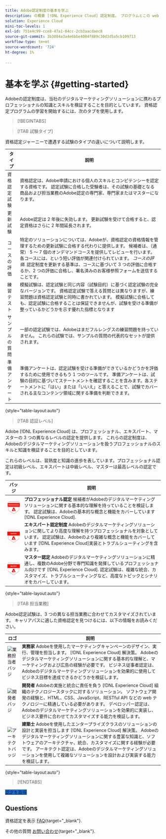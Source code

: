 ```yaml
---
title: Adobe認定制度の基本を学ぶ
description: の概要 [!DNL Experience Cloud] 認定制度。 プログラムとこの web サイトについて説明します。
solution: Experience Cloud
mini-toc-levels: 1
exl-id: 751e4c99-cce8-47a1-84cc-2cb3aacdaec8
source-git-commit: 3b3084a3a4e6bbe4004f889c30d3d5a5cb109713
workflow-type: tm+mt
source-wordcount: '724'
ht-degree: 1%

---
```


# 基本を学ぶ {#getting-started}

Adobeの認定制度は、当社のデジタルマーケティングソリューションに携わるプロフェッショナルの知識とスキルを検証することを目的としています。 資格認定プログラムの学習を開始するには、次のタブを使用します。

>[!BEGINTABS]

>[!TAB 試験タイプ]

資格認定ジャーニーで遭遇する試験のタイプの違いについて説明します。

| タイプ | 説明 |
| ------- | ------- |
| 資格認定試験 | 資格認定は、Adobe申請における個人のスキルとコンピテンシーを認定する資格です。 認定試験に合格した受験者は、その試験の基礎となる商品および担当業務のAdobe認定の専門家、専門家またはマスターになります。 |
| 更新試験 | Adobe認定は 2 年後に失効します。 更新試験を受けて合格すると、認定資格はさらに 2 年間延長されます。 |
| コースの評価 | 特定のソリューションについては、Adobeが、資格認定の資格情報を管理するための更新試験に合格する代わりに提供します。 候補者は、（通常） 5 ～ 7 個のオンデマンドコースを提供してレビューを行います。 各コースには、という短い評価が関連付けられています。 _コースの評価_. 認定制度を更新する基準は、コースに基づいて 3 つの評価に合格するか、2 つの評価に合格し、署名済みのお客様参照フォームを送信することです。 |
| 練習テスト | 模擬試験は、認定試験と同じ内容（試験目的）に基づく認定試験の完全なバージョンです。 資格認定試験で答える質問とは異なりますが、練習問題は資格認定試験と同時に書かれています。 模擬試験に合格しても、認定試験に合格することは保証できませんが、試験を受ける準備が整っているかどうかを示す優れた指標となります |
| サンプルの質問 | 一部の認定試験では、Adobeはまだフルレングスの練習問題を持っていません。 これらの試験では、サンプルの質問の代表的なセットが提供されます。 |
| 準備アンケート | 準備アンケートは、認定試験を受ける準備ができているかどうかを評価するために使用できるもう 1 つのツールです。 準備アンケートは、試験の目的に基づいてステートメントを確認することを含みます。各ステートメントに「はい」または「いいえ」と答えることで、試験でカバーされる主なコンテンツ領域に関する準備を判断できます。 |

{style="table-layout:auto"}

>[!TAB 認証レベル]

Adobe [!DNL Experience Cloud] は、プロフェッショナル、エキスパート、マスターの 3 つの異なるレベルの認定を提供します。 これらの認定制度は、Adobeのデジタルマーケティングソリューションを扱うプロフェッショナルのスキルと知識を検証することを目的としています。

これらのレベルは、習熟度と知識の進歩を表しています。プロフェッショナル認定は初級レベル、エキスパートは中級レベル、マスターは最高レベルの認定です。

| バッジ | 説明 |
| ------- | ------- |
| ![プロフェッショナルバッジ](/help/certifications/assets/professional-badge-Xsmall.png) | **プロフェッショナル認定** 候補者がAdobeのデジタルマーケティングソリューションに関する基本的な理解を持っていることを検証します。 認定試験は、Adobeの基本的な概念と機能をカバーしています [!DNL Experience Cloud]. |
| ![エキスパートバッジ](/help/certifications/assets/expert-badge-Xsmall.png) | **エキスパート認定制度** Adobeのデジタルマーケティングソリューションに関してより高度な理解を持つプロフェッショナルを対象としています。 認定試験は、Adobeのより複雑な概念と機能をカバーしています [!DNL Experience Cloud]実装とトラブルシューティングを含みます。 |
| ![マスターバッジ](/help/certifications/assets/master-badge-Xsmall.png) | **マスター認定** Adobeのデジタルマーケティングソリューションに精通し、複数のAdobe分野で専門知識を発揮しているプロフェッショナル向けです [!DNL Experience Cloud]. 認定試験は、複雑な統合、カスタマイズ、トラブルシューティングなど、高度なトピックとシナリオをカバーしています。 |

{style="table-layout:auto"}

>[!TAB 担当業務]

Adobe認定試験は、3 つの異なる担当業務に合わせてカスタマイズされています。 キャリアパスに適した資格認定を見つけるには、以下の情報をお読みください。

| ロゴ | 説明 |
| ------- | ------- |
| ![業務担当者バッジ](/help/certifications/assets/business_practitioner_blk_small.png) | **実務家** Adobeを使用したマーケティングキャンペーンのデザイン、実行、管理を担当します。 [!DNL Experience Cloud] 解決策。 Adobeのデジタルマーケティングソリューションに関する基本的な理解と、マーケティングおよび広告の経験が必要です。 ビジネス従事者認定は、Adobeのデジタルマーケティングソリューションを効果的に使用してビジネス目標を達成できるかどうかを検証します。 |
| ![開発者バッジ](/help/certifications/assets/developer_blk_small.png) | **開発者** Adobeの実施と統合に責任を負う [!DNL Experience Cloud] 組織のテクノロジースタックに対するソリューション。 ソフトウェア開発の経験と、HTML、CSS、JavaScript、RESTful API などの web テクノロジーに精通している必要があります。 デベロッパー認定は、Adobeのデジタルマーケティングソリューションを効果的に実装し、ビジネス要件に合わせてカスタマイズする能力を検証します。 |
| ![アーキテクトバッジ](/help/certifications/assets/architect_blk_small.png) | **建築士** Adobeを使用したエンタープライズクラスのソリューションの設計と実装を担当します [!DNL Experience Cloud] 解決策。 Adobeのデジタルマーケティングソリューションに関する豊富な知識と、ソフトウェアのアーキテクチャ、統合、カスタマイズに関する経験が必要です。 アーキテクト認定は、Adobeのデジタルマーケティングソリューションを使用して複雑なソリューションを設計および実装する能力を検証します。 |

{style="table-layout:auto"}

<!--

>[!TAB Certification journey]

The Certification Journey Guide is a comprehensive tool designed to provide you with all the information you need to prepare for a certification exam. The guide is divided into three main sections: Get Ready, Get Prepped, and Get Certified.

| Sections | Description |
| ------- | ------- |
|**Get Ready** | Intended to give an overview of the exam, including information about the intended audience, exam details, readiness self-assessment, exam objectives, and scope. This section helps you understand the exam and what you can expect when taking it. The readiness self-assessment is particularly helpful, as it allows you to determine your current level of knowledge and identify areas where you may need to focus your study efforts. |
| **Get Prepped** | Is where you can find training and resources to help you prepare for the exam. This section includes information about and links to study materials and training courses. |
| **Get Certified** | Offers valuable information on how to register for the certification exam, including details about the registration process and available payment methods. In addition, this section also provides a clear overview of the exam process. Look to this section for helpful resources, such as a link to the Adobe Certification Prep Portal for exams that offer practice tests, as well as links to register for certification exams. |

{style="table-layout:auto"}

-->

>[!ENDTABS]

<a href="https://experienceleague.adobe.com/docs/certification/certification/how-to-get-certified.html" target="_blank" class="spectrum-Button spectrum-Button--fill spectrum-Button--accent spectrum-Button--sizeM is-margin-bottom-big-big at-element-click-tracking" style="background-color:#1473E6">

<span class="spectrum-Button-label has-no-wrap">
   認定を取得
</span>
</a>

## Questions

資格認定を表示 [FAQ](https://experienceleague.adobe.com/docs/certification/certification/faq.html){target="_blank"}.

その他の質問 [お問い合わせ](mailto:certif@adobe.com){target="_blank"}.
